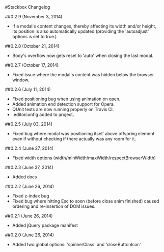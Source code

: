 #Stackbox Changelog

##0.2.9 (November 3, 2014)
* If a modal's content changes, thereby affecting its width and/or height, its position is also automatically updated (providing the 'autoadjust' options is set to true.)

##0.2.8 (October 21, 2014)
* Body's overflow now gets reset to 'auto' when closing the last modal.

##0.2.7 (October 17, 2014)
* Fixed issue where the modal's content was hidden below the browser window.

##0.2.6 (July 11, 2014)
* Fixed positioning bug when using animation on open.
* Added animation end detection support for Opera.
* QUnit tests are now running properly on Travis CI.
* .editorconfig added to project.

##0.2.5 (July 03, 2014)
* Fixed bug where modal was positioning itself above offspring element even if without checking if there actually was any room for it.

##0.2.4 (June 27, 2014)
* Fixed width options (width/minWidth/maxWidth/respectBrowserWidth)

##0.2.3 (June 27, 2014)
* Added docs

##0.2.2 (June 26, 2014)
* Fixed z-index bug
* Fixed bug where hitting Esc to soon (before close anim finished) caused ordering and re-insertion of DOM issues.

##0.2.1 (June 26, 2014)
* Added jQuery package manifest

##0.2.0 (June 26, 2014)

* Added two global options: 'spinnerClass' and 'closeButtonIcon'.
